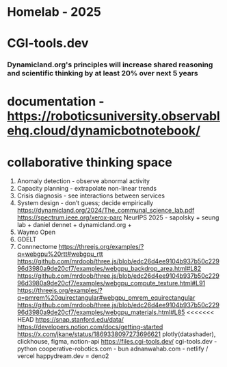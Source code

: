 # Homelab - 2025

# CGI-tools.dev

### Dynamicland.org's principles will increase shared reasoning and scientific thinking by at least 20% over next 5 years

# documentation - https://roboticsuniversity.observablehq.cloud/dynamicbotnotebook/

# collaborative thinking space

1. Anomaly detection - observe abnormal activity
2. Capacity planning - extrapolate non-linear trends
3. Crisis diagnosis - see interactions between services
4. System design - don’t guess; decide empirically
https://dynamicland.org/2024/The_communal_science_lab.pdf
https://spectrum.ieee.org/xerox-parc
NeurIPS 2025 - sapolsky + seung lab + daniel dennet + dynamicland.org +
1. Waymo Open
2. GDELT
3. Connnectome
https://threejs.org/examples/?q=webgpu%20rtt#webgpu_rtt
https://github.com/mrdoob/three.js/blob/edc26d4ee9104b937b50c22996d3980a9de20cf7/examples/webgpu_backdrop_area.html#L82
https://github.com/mrdoob/three.js/blob/edc26d4ee9104b937b50c22996d3980a9de20cf7/examples/webgpu_compute_texture.html#L91
https://threejs.org/examples/?q=pmrem%20quirectangular#webgpu_pmrem_equirectangular
https://github.com/mrdoob/three.js/blob/edc26d4ee9104b937b50c22996d3980a9de20cf7/examples/webgpu_materials.html#L85
<<<<<<< HEAD
https://snap.stanford.edu/data/
https://developers.notion.com/docs/getting-started
https://x.com/jkane/status/1869338097273696621
plotly(datashader), clickhouse, figma, notion-api
https://files.cgi-tools.dev/
cgi-tools.dev - python
cooperative-robotics.com - bun
adnanwahab.com - netlify / vercel
happydream.dev = deno2